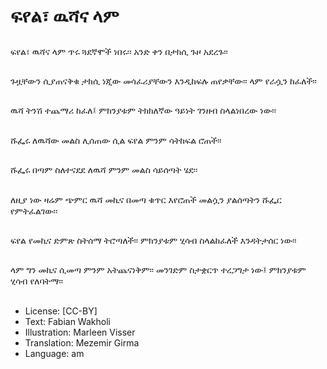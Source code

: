 # ፍየል፣ ዉሻና ላም

##
ፍየል፣ ዉሻና ላም ጥሩ ጓደኛሞች ነበሩ፡፡ አንድ ቀን በታክሲ ጉዞ አደረጉ፡፡

##
ጉዟቸውን ሲያጠናቅቁ ታክሲ ነጂው መሳፈሪያቸውን እንዲከፍሉ ጠየቃቸው፡፡ ላም የራሷን ከፈለች፡፡

##
ዉሻ ትንሽ ተጨማሪ ከፈለ፤ ምክንያቱም ትክክለኛው ዓይነት ገንዘብ ስላልነበረው ነው፡፡

##
ሹፌሩ ለዉሻው መልስ ሊሰጠው ሲል ፍየል ምንም ሳትከፍል ሮጠች፡፡

##
ሹፌሩ በጣም ስለተናደደ ለዉሻ ምንም መልስ ሳይሰጣት ሄደ፡፡

##
ለዚያ ነው ዛሬም ጭምር ዉሻ መኪና በመጣ ቁጥር እየሮጠች መልሷን ያልሰጣትን ሹፌር የምትፈልገው፡፡

##
ፍየል የመኪና ድምጽ ስትሰማ ትሮጣለች፡፡ ምክንያቱም ሂሳብ ስላልከፈለች እንዳትታሰር ነው፡፡

##
ላም ግን መኪና ሲመጣ ምንም አትጨናነቅም፡፡ መንገድም ስታቋርጥ ተረጋግታ ነው፤ ምክንያቱም ሂሳብ የለባትማ፡፡

##
* License: [CC-BY]
* Text: Fabian Wakholi
* Illustration: Marleen Visser
* Translation: Mezemir Girma
* Language: am
